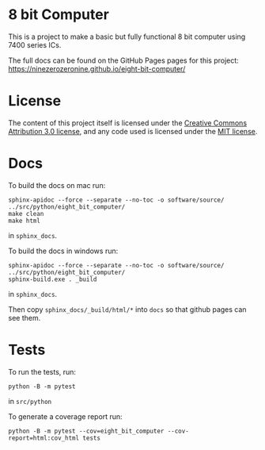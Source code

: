 # 8 bit Computer

This is a project to make a basic but fully functional 8 bit computer 
using 7400 series ICs.

The full docs can be found on the GitHub Pages pages for this
project: https://ninezerozeronine.github.io/eight-bit-computer/

# License

The content of this project itself is licensed under the [Creative Commons Attribution 3.0 license](http://creativecommons.org/licenses/by/3.0/us/deed.en_US), 
and any code used is licensed under the [MIT license](http://opensource.org/licenses/mit-license.php).

# Docs

To build the docs on mac run:

    sphinx-apidoc --force --separate --no-toc -o software/source/ ../src/python/eight_bit_computer/
    make clean
    make html

in `sphinx_docs`.

To build the docs in windows run:

    sphinx-apidoc --force --separate --no-toc -o software/source/ ../src/python/eight_bit_computer/
    sphinx-build.exe . _build

in `sphinx_docs`.

Then copy `sphinx_docs/_build/html/*` into `docs` so that github pages can see them.

# Tests

To run the tests, run:

    python -B -m pytest

in `src/python`

To generate a coverage report run:

    python -B -m pytest --cov=eight_bit_computer --cov-report=html:cov_html tests

